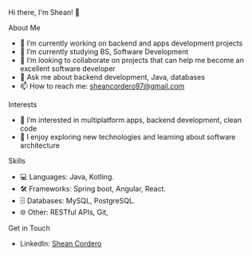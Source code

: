 Hi there, I'm Shean! 👋

About Me
- 🔭 I’m currently working on backend and apps development projects
- 🌱 I’m currently studying BS, Software Development
- 👯 I’m looking to collaborate on projects that can help me become an excellent software developer
- 💬 Ask me about backend development, Java, databases
- 📫 How to reach me: sheancordero97@gmail.com

Interests
- 👀 I’m interested in multiplatform apps, backend development, clean code
- 🧠 I enjoy exploring new technologies and learning about software architecture

Skills
- 💻 Languages: Java, Kotling.
- 🛠️ Frameworks: Spring boot, Angular, React.
- 🗄️ Databases: MySQL, PostgreSQL.
- 🌐 Other: RESTful APIs, Git, 

Get in Touch
- LinkedIn: [Shean Cordero](https://www.linkedin.com/in/shean-cordero-634147237)


<!---
AsterotthCR/AsterotthCR is a ✨ special ✨ repository because its `README.md` (this file) appears on your GitHub profile.
You can click the Preview link to take a look at your changes.
--->
